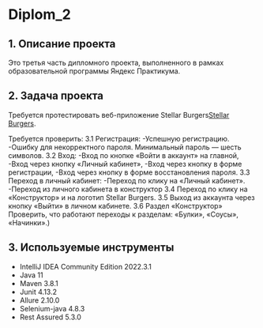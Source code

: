 # Diplom_2
## 1. Описание проекта
Это третья часть дипломного проекта, выполненного в рамках образовательной программы Яндекс Практикума.
## 2. Задача проекта
Требуется протестировать веб-приложение Stellar Burgers[Stellar Burgers](https://stellarburgers.nomoreparties.site/).

Требуется проверить: 3.1 Регистрация: -Успешную регистрацию. -Ошибку для некорректного пароля. Минимальный пароль — шесть символов. 3.2 Вход: -Вход по кнопке «Войти в аккаунт» на главной, -Вход через кнопку «Личный кабинет», -Вход через кнопку в форме регистрации, -Вход через кнопку в форме восстановления пароля. 3.3 Переход в личный кабинет: -Переход по клику на «Личный кабинет». -Переход из личного кабинета в конструктор 3.4 Переход по клику на «Конструктор» и на логотип Stellar Burgers. 3.5 Выход из аккаунта через кнопку «Выйти» в личном кабинете. 3.6 Раздел «Конструктор» Проверить, что работают переходы к разделам: «Булки», «Соусы», «Начинки».)

## 3. Используемые инструменты
* IntelliJ IDEA Community Edition 2022.3.1
* Java 11
* Maven 3.8.1
* Junit 4.13.2
* Allure 2.10.0
* Selenium-java 4.8.3
* Rest Assured 5.3.0

